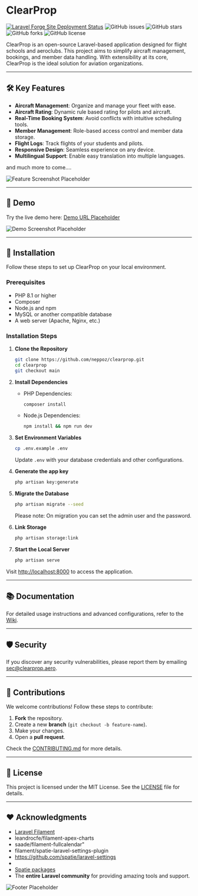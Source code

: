 # ClearProp

[![Laravel Forge Site Deployment Status](https://img.shields.io/endpoint?url=https%3A%2F%2Fforge.laravel.com%2Fsite-badges%2F2484af29-402d-4085-9241-2c934fe4aded%3Fdate%3D1&style=flat)](https://forge.laravel.com/servers/822733/sites/2404649)
![GitHub issues](https://img.shields.io/github/issues/neppoz/clearprop)
![GitHub stars](https://img.shields.io/github/stars/neppoz/clearprop)
![GitHub forks](https://img.shields.io/github/forks/neppoz/clearprop)
![GitHub license](https://img.shields.io/github/license/neppoz/clearprop)

ClearProp is an open-source Laravel-based application designed for flight schools and aeroclubs. This project aims to
simplify aircraft management, bookings, and member data handling. With extensibility at its core, ClearProp is the ideal
solution for aviation organizations.

---

## 🛠️ Key Features

- **Aircraft Management**: Organize and manage your fleet with ease.
- **Aircraft Rating**: Dynamic rule based rating for pilots and aircraft.
- **Real-Time Booking System**: Avoid conflicts with intuitive scheduling tools.
- **Member Management**: Role-based access control and member data storage.
- **Flight Logs**: Track flights of your students and pilots.
- **Responsive Design**: Seamless experience on any device.
- **Multilingual Support**: Enable easy translation into multiple languages.

and much more to come....

![Feature Screenshot Placeholder](https://via.placeholder.com/800x400.png?text=Feature+Screenshot)

---

## 🧩 Demo

Try the live demo here: [Demo URL Placeholder](#)

![Demo Screenshot Placeholder](https://via.placeholder.com/800x400.png?text=Demo+Screenshot)

---

## 🚀 Installation

Follow these steps to set up ClearProp on your local environment.

### Prerequisites

- PHP 8.1 or higher
- Composer
- Node.js and npm
- MySQL or another compatible database
- A web server (Apache, Nginx, etc.)

### Installation Steps

1. **Clone the Repository**
   ```bash
   git clone https://github.com/neppoz/clearprop.git
   cd clearprop
   git checkout main
   ```

2. **Install Dependencies**
    - PHP Dependencies:
      ```bash
      composer install
      ```
    - Node.js Dependencies:
      ```bash
      npm install && npm run dev
      ```

3. **Set Environment Variables**
   ```bash
   cp .env.example .env
   ```
   Update `.env` with your database credentials and other configurations.

4. **Generate the app key**
   ```bash
   php artisan key:generate
   ```

5. **Migrate the Database**
   ```bash
   php artisan migrate --seed
   ```
   Please note: On migration you can set the admin user and the password.

6. **Link Storage**
   ```bash
   php artisan storage:link
   ```

7. **Start the Local Server**
   ```bash
   php artisan serve
   ```

Visit [http://localhost:8000](http://localhost:8000) to access the application.

---

## 📚 Documentation

For detailed usage instructions and advanced configurations, refer to
the [Wiki](https://github.com/neppoz/clearprop/wiki).

---

## 🛡️ Security

If you discover any security vulnerabilities, please report them by
emailing [sec@clearprop.aero](mailto:neppo@example.com).

---

## 🤝 Contributions

We welcome contributions! Follow these steps to contribute:

1. **Fork** the repository.
2. Create a new **branch** (`git checkout -b feature-name`).
3. Make your changes.
4. Open a **pull request**.

Check the [CONTRIBUTING.md](CONTRIBUTING.md) for more details.

---

## 📜 License

This project is licensed under the MIT License. See the [LICENSE](LICENSE) file for details.

---

## ❤️ Acknowledgments

- [Laravel Filament](https://filamentphp.com/)
- leandrocfe/filament-apex-charts
- saade/filament-fullcalendar"
- filament/spatie-laravel-settings-plugin
- https://github.com/spatie/laravel-settings
-
- [Spatie packages](https://filamentphp.com/)
- The **entire Laravel community** for providing amazing tools and support.

![Footer Placeholder](https://via.placeholder.com/800x200.png?text=Thank+You+for+using+ClearProp)
